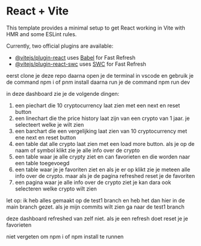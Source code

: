 # React + Vite

This template provides a minimal setup to get React working in Vite with HMR and some ESLint rules.

Currently, two official plugins are available:

- [@vitejs/plugin-react](https://github.com/vitejs/vite-plugin-react/blob/main/packages/plugin-react/README.md) uses [Babel](https://babeljs.io/) for Fast Refresh
- [@vitejs/plugin-react-swc](https://github.com/vitejs/vite-plugin-react-swc) uses [SWC](https://swc.rs/) for Fast Refresh


eerst clone je deze repo daarna open je de terminal in vscode en gebruik je de command npm i of pnm install
daarna run je de command npm run dev

in deze dashboard zie je de volgende dingen:
1. een piechart die 10 cryptocurrency laat zien met een next en reset button
2. een linechart die the price history laat zijn van een crypto van 1 jaar. je selecteert welke je wilt zien
3. een barchart die een vergelijking laat zien van 10 cryptocurrency met ene next en reset button
4. een table dat alle crypto laat zien met een load more button. als je op de naam of symbol klikt zie je alle info over de crypto
5. een table waar je alle crypty ziet en can favorieten en die worden naar een table toegevoegd
6. een table waar je je favoriten ziet en als je er op klikt zie je meteen alle info over de crypto. maar als je de pagina refreshed reset je de favoriten
7. een pagina waar je alle info over de crypto ziet je kan dara ook selecteren welke crypto wilt zien

let op:
ik heb alles gemaakt op de test1 branch en heb het dan hier in de main branch gezet.
als je mijn commits wilt zien ga naar de test1 branch

deze dashboard refreshed van zelf niet.
als je een refresh doet reset je je favorieten

niet vergeten om npm i of npm install te runnen
